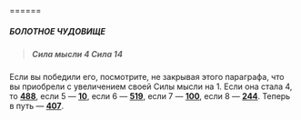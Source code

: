 ======

##### БОЛОТНОЕ ЧУДОВИЩЕ

> ##### Сила мысли 4 Сила 14

Если вы победили его, посмотрите, не закрывая этого параграфа, что вы приобрели с увеличением своей Силы мысли на 1. Если она стала 4, то [**488**](#n_488), если 5 — [**10**](#n_10), если 6 — [**519**](#n_519), если 7 — [**100**](#n_100), если 8 — [**244**](#n_244). Теперь в путь — [**407**](#n_407).

